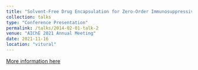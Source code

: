 ```yaml
---
title: "Solvent-Free Drug Encapsulation for Zero-Order Immunosuppressive Delivery from Three-Dimensional Devices"
collection: talks
type: "Conference Presentation"
permalink: /talks/2014-02-01-talk-2
venue: "AIChE 2021 Annual Meeting"
date: 2021-11-16
location: "vitural"
---
```


[More information here](https://www.aiche.org/academy/conferences/aiche-annual-meeting/2021/proceeding/paper/575a-solvent-free-drug-encapsulation-zero-order-immunosuppressive-delivery-three-dimensional-devices)
